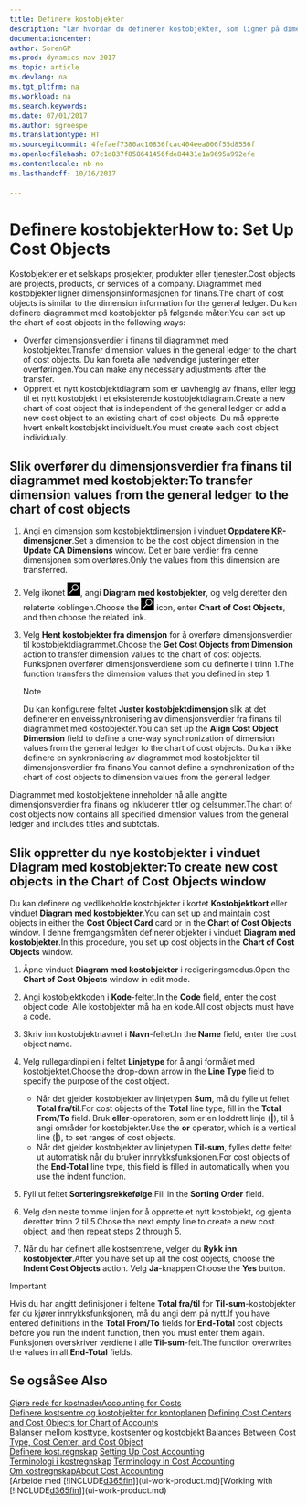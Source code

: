 ```yaml
---
title: Definere kostobjekter
description: "Lær hvordan du definerer kostobjekter, som ligner på dimensjonene i Finans."
documentationcenter: 
author: SorenGP
ms.prod: dynamics-nav-2017
ms.topic: article
ms.devlang: na
ms.tgt_pltfrm: na
ms.workload: na
ms.search.keywords: 
ms.date: 07/01/2017
ms.author: sgroespe
ms.translationtype: HT
ms.sourcegitcommit: 4fefaef7380ac10836fcac404eea006f55d8556f
ms.openlocfilehash: 07c1d837f858641456fde84431e1a9695a992efe
ms.contentlocale: nb-no
ms.lasthandoff: 10/16/2017

---
```

# <a name="how-to-set-up-cost-objects"></a><span data-ttu-id="25f1c-103">Definere kostobjekter</span><span class="sxs-lookup"><span data-stu-id="25f1c-103">How to: Set Up Cost Objects</span></span>
<span data-ttu-id="25f1c-104">Kostobjekter er et selskaps prosjekter, produkter eller tjenester.</span><span class="sxs-lookup"><span data-stu-id="25f1c-104">Cost objects are projects, products, or services of a company.</span></span> <span data-ttu-id="25f1c-105">Diagrammet med kostobjekter ligner dimensjonsinformasjonen for finans.</span><span class="sxs-lookup"><span data-stu-id="25f1c-105">The chart of cost objects is similar to the dimension information for the general ledger.</span></span> <span data-ttu-id="25f1c-106">Du kan definere diagrammet med kostobjekter på følgende måter:</span><span class="sxs-lookup"><span data-stu-id="25f1c-106">You can set up the chart of cost objects in the following ways:</span></span>  

* <span data-ttu-id="25f1c-107">Overfør dimensjonsverdier i finans til diagrammet med kostobjekter.</span><span class="sxs-lookup"><span data-stu-id="25f1c-107">Transfer dimension values in the general ledger to the chart of cost objects.</span></span> <span data-ttu-id="25f1c-108">Du kan foreta alle nødvendige justeringer etter overføringen.</span><span class="sxs-lookup"><span data-stu-id="25f1c-108">You can make any necessary adjustments after the transfer.</span></span>  
* <span data-ttu-id="25f1c-109">Opprett et nytt kostobjektdiagram som er uavhengig av finans, eller legg til et nytt kostobjekt i et eksisterende kostobjektdiagram.</span><span class="sxs-lookup"><span data-stu-id="25f1c-109">Create a new chart of cost object that is independent of the general ledger or add a new cost object to an existing chart of cost objects.</span></span> <span data-ttu-id="25f1c-110">Du må opprette hvert enkelt kostobjekt individuelt.</span><span class="sxs-lookup"><span data-stu-id="25f1c-110">You must create each cost object individually.</span></span>  

## <a name="to-transfer-dimension-values-from-the-general-ledger-to-the-chart-of-cost-objects"></a><span data-ttu-id="25f1c-111">Slik overfører du dimensjonsverdier fra finans til diagrammet med kostobjekter:</span><span class="sxs-lookup"><span data-stu-id="25f1c-111">To transfer dimension values from the general ledger to the chart of cost objects</span></span>  
1.  <span data-ttu-id="25f1c-112">Angi en dimensjon som kostobjektdimensjon i vinduet **Oppdatere KR-dimensjoner**.</span><span class="sxs-lookup"><span data-stu-id="25f1c-112">Set a dimension to be the cost object dimension in the **Update CA Dimensions** window.</span></span> <span data-ttu-id="25f1c-113">Det er bare verdier fra denne dimensjonen som overføres.</span><span class="sxs-lookup"><span data-stu-id="25f1c-113">Only the values from this dimension are transferred.</span></span>  
2.  <span data-ttu-id="25f1c-114">Velg ikonet ![Søk etter side eller rapport](media/ui-search/search_small.png "Søk etter side eller rapport"), angi **Diagram med kostobjekter**, og velg deretter den relaterte koblingen.</span><span class="sxs-lookup"><span data-stu-id="25f1c-114">Choose the ![Search for Page or Report](media/ui-search/search_small.png "Search for Page or Report icon") icon, enter **Chart of Cost Objects**, and then choose the related link.</span></span>  
3.  <span data-ttu-id="25f1c-115">Velg **Hent kostobjekter fra dimensjon** for å overføre dimensjonsverdier til kostobjektdiagrammet.</span><span class="sxs-lookup"><span data-stu-id="25f1c-115">Choose the **Get Cost Objects from Dimension** action to transfer dimension values to the chart of cost objects.</span></span> <span data-ttu-id="25f1c-116">Funksjonen overfører dimensjonsverdiene som du definerte i trinn 1.</span><span class="sxs-lookup"><span data-stu-id="25f1c-116">The function transfers the dimension values that you defined in step 1.</span></span>  

    > [!NOTE]  
    >  <span data-ttu-id="25f1c-117">Du kan konfigurere feltet **Juster kostobjektdimensjon** slik at det definerer en enveissynkronisering av dimensjonsverdier fra finans til diagrammet med kostobjekter.</span><span class="sxs-lookup"><span data-stu-id="25f1c-117">You can set up the **Align Cost Object Dimension**  field to define a one-way synchronization of dimension values from the general ledger to the chart of cost objects.</span></span> <span data-ttu-id="25f1c-118">Du kan ikke definere en synkronisering av diagrammet med kostobjekter til dimensjonsverdier fra finans.</span><span class="sxs-lookup"><span data-stu-id="25f1c-118">You cannot define a synchronization of the chart of cost objects to dimension values from the general ledger.</span></span>  

<span data-ttu-id="25f1c-119">Diagrammet med kostobjektene inneholder nå alle angitte dimensjonsverdier fra finans og inkluderer titler og delsummer.</span><span class="sxs-lookup"><span data-stu-id="25f1c-119">The chart of cost objects now contains all specified dimension values from the general ledger and includes titles and subtotals.</span></span>  

## <a name="to-create-new-cost-objects-in-the-chart-of-cost-objects-window"></a><span data-ttu-id="25f1c-120">Slik oppretter du nye kostobjekter i vinduet Diagram med kostobjekter:</span><span class="sxs-lookup"><span data-stu-id="25f1c-120">To create new cost objects in the Chart of Cost Objects window</span></span>  
<span data-ttu-id="25f1c-121">Du kan definere og vedlikeholde kostobjekter i kortet **Kostobjektkort** eller vinduet **Diagram med kostobjekter**.</span><span class="sxs-lookup"><span data-stu-id="25f1c-121">You can set up and maintain cost objects in either the **Cost Object Card** card or in the **Chart of Cost Objects** window.</span></span> <span data-ttu-id="25f1c-122">I denne fremgangsmåten definerer objekter i vinduet **Diagram med kostobjekter**.</span><span class="sxs-lookup"><span data-stu-id="25f1c-122">In this procedure, you set up cost objects in the **Chart of Cost Objects** window.</span></span>  

1.  <span data-ttu-id="25f1c-123">Åpne vinduet **Diagram med kostobjekter** i redigeringsmodus.</span><span class="sxs-lookup"><span data-stu-id="25f1c-123">Open the **Chart of Cost Objects** window in edit mode.</span></span>  
2.  <span data-ttu-id="25f1c-124">Angi kostobjektkoden i **Kode**-feltet.</span><span class="sxs-lookup"><span data-stu-id="25f1c-124">In the **Code** field, enter the cost object code.</span></span> <span data-ttu-id="25f1c-125">Alle kostobjekter må ha en kode.</span><span class="sxs-lookup"><span data-stu-id="25f1c-125">All cost objects must have a code.</span></span>  
3.  <span data-ttu-id="25f1c-126">Skriv inn kostobjektnavnet i **Navn**-feltet.</span><span class="sxs-lookup"><span data-stu-id="25f1c-126">In the **Name** field, enter the cost object name.</span></span>  
4.  <span data-ttu-id="25f1c-127">Velg rullegardinpilen i feltet **Linjetype** for å angi formålet med kostobjektet.</span><span class="sxs-lookup"><span data-stu-id="25f1c-127">Choose the drop-down arrow in the **Line Type** field to specify the purpose of the cost object.</span></span>  

    * <span data-ttu-id="25f1c-128">Når det gjelder kostobjekter av linjetypen **Sum**, må du fylle ut feltet **Total fra/til**.</span><span class="sxs-lookup"><span data-stu-id="25f1c-128">For cost objects of the **Total** line type, fill in the **Total From/To** field.</span></span> <span data-ttu-id="25f1c-129">Bruk **eller**-operatoren, som er en loddrett linje (**&#124;**), til å angi områder for kostobjekter.</span><span class="sxs-lookup"><span data-stu-id="25f1c-129">Use the **or** operator, which is a vertical line (**&#124;**), to set ranges of cost objects.</span></span>  
    * <span data-ttu-id="25f1c-130">Når det gjelder kostobjekter av linjetypen **Til-sum**, fylles dette feltet ut automatisk når du bruker innrykksfunksjonen.</span><span class="sxs-lookup"><span data-stu-id="25f1c-130">For cost objects of the **End-Total** line type, this field is filled in automatically when you use  the indent function.</span></span>  
5.  <span data-ttu-id="25f1c-131">Fyll ut feltet **Sorteringsrekkefølge**.</span><span class="sxs-lookup"><span data-stu-id="25f1c-131">Fill in the **Sorting Order** field.</span></span>  
6.  <span data-ttu-id="25f1c-132">Velg den neste tomme linjen for å opprette et nytt kostobjekt, og gjenta deretter trinn 2 til 5.</span><span class="sxs-lookup"><span data-stu-id="25f1c-132">Chose the next empty line to create a new cost object, and then repeat steps 2 through 5.</span></span>  
7.  <span data-ttu-id="25f1c-133">Når du har definert alle kostsentrene, velger du **Rykk inn kostobjekter**.</span><span class="sxs-lookup"><span data-stu-id="25f1c-133">After you have set up all the cost objects, choose the **Indent Cost Objects** action.</span></span> <span data-ttu-id="25f1c-134">Velg **Ja**-knappen.</span><span class="sxs-lookup"><span data-stu-id="25f1c-134">Choose the **Yes** button.</span></span>  

> [!IMPORTANT]  
>  <span data-ttu-id="25f1c-135">Hvis du har angitt definisjoner i feltene **Total fra/til** for **Til-sum**-kostobjekter før du kjører innrykksfunksjonen, må du angi dem på nytt.</span><span class="sxs-lookup"><span data-stu-id="25f1c-135">If you have entered definitions in the **Total From/To** fields for **End-Total** cost objects before you run the indent function, then you must enter them again.</span></span> <span data-ttu-id="25f1c-136">Funksjonen overskriver verdiene i alle **Til-sum**-felt.</span><span class="sxs-lookup"><span data-stu-id="25f1c-136">The function overwrites the values in all **End-Total** fields.</span></span>  

## <a name="see-also"></a><span data-ttu-id="25f1c-137">Se også</span><span class="sxs-lookup"><span data-stu-id="25f1c-137">See Also</span></span>  
[<span data-ttu-id="25f1c-138">Gjøre rede for kostnader</span><span class="sxs-lookup"><span data-stu-id="25f1c-138">Accounting for Costs</span></span>](finance-manage-cost-accounting.md)  
<span data-ttu-id="25f1c-139">[Definere kostsentre og kostobjekter for kontoplanen](finance-defining-cost-centers-and-cost-objects-for-chart-of-accounts.md) </span><span class="sxs-lookup"><span data-stu-id="25f1c-139">[Defining Cost Centers and Cost Objects for Chart of Accounts](finance-defining-cost-centers-and-cost-objects-for-chart-of-accounts.md) </span></span>  
<span data-ttu-id="25f1c-140">[Balanser mellom kosttype, kostsenter og kostobjekt](finance-balances-between-cost-type-cost-center-and-cost-object.md) </span><span class="sxs-lookup"><span data-stu-id="25f1c-140">[Balances Between Cost Type, Cost Center, and Cost Object](finance-balances-between-cost-type-cost-center-and-cost-object.md) </span></span>  
<span data-ttu-id="25f1c-141">[Definere kost.regnskap](finance-set-up-cost-accounting.md) </span><span class="sxs-lookup"><span data-stu-id="25f1c-141">[Setting Up Cost Accounting](finance-set-up-cost-accounting.md) </span></span>  
<span data-ttu-id="25f1c-142">[Terminologi i kostregnskap](finance-terminology-in-cost-accounting.md) </span><span class="sxs-lookup"><span data-stu-id="25f1c-142">[Terminology in Cost Accounting](finance-terminology-in-cost-accounting.md) </span></span>  
[<span data-ttu-id="25f1c-143">Om kostregnskap</span><span class="sxs-lookup"><span data-stu-id="25f1c-143">About Cost Accounting</span></span>](finance-about-cost-accounting.md)  
<span data-ttu-id="25f1c-144">[Arbeide med [!INCLUDE[d365fin](includes/d365fin_md.md)]](ui-work-product.md)</span><span class="sxs-lookup"><span data-stu-id="25f1c-144">[Working with [!INCLUDE[d365fin](includes/d365fin_md.md)]](ui-work-product.md)</span></span>

